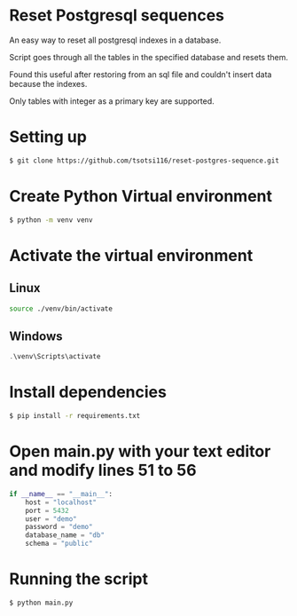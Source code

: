 Reset Postgresql sequences
==========================

An easy way to reset all postgresql indexes in a database.

Script goes through all the tables in the specified database and resets them.

Found this useful after restoring from an sql file and couldn't insert data because the indexes.

Only tables with integer as a primary key are supported.

# Setting up

```sh
$ git clone https://github.com/tsotsi116/reset-postgres-sequence.git

```
# Create Python Virtual environment
```sh
$ python -m venv venv
```
# Activate the virtual environment
## Linux
```sh
source ./venv/bin/activate
```
## Windows
```powershell
.\venv\Scripts\activate
```


# Install dependencies
```sh
$ pip install -r requirements.txt
```

# Open  main.py with your text editor and modify lines 51 to 56
```py
if __name__ == "__main__":
    host = "localhost"
    port = 5432
    user = "demo"
    password = "demo"
    database_name = "db"
    schema = "public"
```

# Running the script
```sh
$ python main.py
```